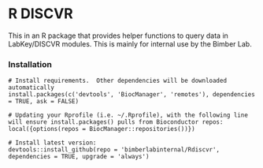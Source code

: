 # R DISCVR
This in an R package that provides helper functions to query data in LabKey/DISCVR modules. This is mainly for internal use by the Bimber Lab.

### <a name="installation">Installation</a>

```{r }
# Install requirements.  Other dependencies will be downloaded automatically
install.packages(c('devtools', 'BiocManager', 'remotes'), dependencies = TRUE, ask = FALSE)

# Updating your Rprofile (i.e. ~/.Rprofile), with the following line will ensure install.packages() pulls from Bioconductor repos:
local({options(repos = BiocManager::repositories())})

# Install latest version:
devtools::install_github(repo = 'bimberlabinternal/Rdiscvr', dependencies = TRUE, upgrade = 'always')
```
    